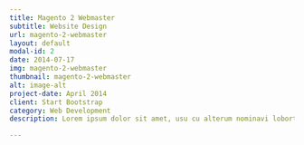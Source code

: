 ```yaml
---
title: Magento 2 Webmaster
subtitle: Website Design
url: magento-2-webmaster
layout: default
modal-id: 2
date: 2014-07-17
img: magento-2-webmaster
thumbnail: magento-2-webmaster
alt: image-alt
project-date: April 2014
client: Start Bootstrap
category: Web Development
description: Lorem ipsum dolor sit amet, usu cu alterum nominavi lobortis. At duo novum diceret. Tantas apeirian vix et, usu sanctus postulant inciderint ut, populo diceret necessitatibus in vim. Cu eum dicam feugiat noluisse.

---
```

